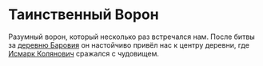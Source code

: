 # Таинственный Ворон

Разумный ворон, который несколько раз встречался нам. После битвы за [деревню Баровия](../../locations/barovia-village.md) он настойчиво привёл нас к центру деревни, где [Исмарк Колянович](ismark-kolyanovich.md) сражался с чудовищем.
